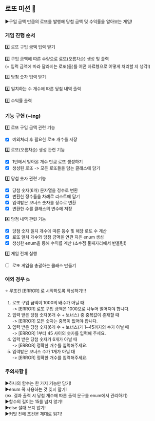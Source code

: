## 로또 미션 💨
▶️구입 금액 만큼의 로또를 발행해 당첨 금액 및 수익률을 알아보는 게임!

### 게임 진행 순서 

1️⃣ 로또 구입 금액 입력 받기
<br> 

2️⃣ 구입 금액에 따른 수량으로 로또(오름차순) 생성 및 출력
<br> (= 입력 금액에 따라 달라지는 로또(들)를 어떤 자료형으로 어떻게 처리할 지 생각!)

3️⃣ 당첨 숫자 입력 받기
<br>

4️⃣ 일치하는 수 개수에 따른 당첨 내역 출력
<br>

5️⃣ 수익률 출력

### 기능 구현 (~ing)

1️⃣ 로또 구입 금액 관련 기능

- [x] 예외처리 후 필요한 로또 개수를 저장

2️⃣ 로또(오름차순) 생성 관련 기능

- [x] 1번에서 받아온 개수 만큼 로또 생성하기
- [x] 생성된 로또 -> 모든 로또들을 담는 클래스에 담기

3️⃣ 당첨 숫자 관련 기능

- [x] 당첨 숫자(6개) 문자열을 정수로 변환
- [x] 변환한 정수들을 차례로 리스트에 담기
- [x] 입력받은 보너스 숫자를 정수로 변환
- [x] 변환한 수를 클래스의 변수에 저장

4️⃣ 당첨 내역 관련 기능

- [x] 당첨 숫자 일치 개수에 따른 등수 및 해당 로또 수 계산
- [x] 로또 일치 개수와 당첨 금액을 연관 지은 enum 생성
- [x] 생성한 enum을 통해 수익률 계산 (소수점 둘째자리에서 반올림!)

5️⃣ 게임 전체 실행

- [ ] 로또 게임을 총괄하는 클래스 만들기

### 예외 경우 💥
⭐️ 무조건 [ERROR] 로 시작하도록 작성하기!!!
<br>

1. 로또 구입 금액이 1000의 배수가 아닐 때
   <br> -> [ERROR] 로또 구입 금액은 1000으로 나누어 떨어져야 합니다.
2. 입력 받은 당첨 숫자(6개 수 + 보너스) 중 중복값이 존재할 때
   <br> -> [ERROR] 모든 숫자는 중복이 없어야 합니다.
3. 입력 받은 당첨 숫자(6개 수 + 보너스)가 1~45까지의 수가 아닐 때
   <br> -> [ERROR] 1부터 45 사이의 숫자를 입력해 주세요.
4. 입력 받은 당첨 숫자가 6개가 아닐 때
   <br> -> [ERROR] 정확한 개수를 입력해주세요.
5. 입력받은 보너스 수가 1개가 아닐 대
   <br> -> [ERROR] 정확한 개수를 입력해주세요.

### 주의사항 📎
▶️하나의 함수는 한 가지 기능만 담기!
<br>
▶️enum 꼭 사용하는 것 잊지 말기!
<br>
(ex. 결과 출력 시 당첨 개수에 따른 출력 문구를 enum에서 관리하기)
<br>
▶️함수의 길이는 15를 넘지 않기!
<br>
▶️else 절대 쓰지 않기!
<br>
▶️커밋 전에 조건문 제대로 읽기!
